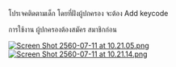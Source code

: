 โปรเจคติดตามเด็ก โดยที่ฝังผู้ปกครอง จะต้อง Add keycode

การใช้งาน ผู้ปกครองต้องสมัคร สมาชิกก่อน

[![Screen Shot 2560-07-11 at 10.21.05.png](https://s18.postimg.org/hyvg85p95/Screen_Shot_2560-07-11_at_10.21.05.png)](https://postimg.org/image/u0qu2ayhh/)[![Screen Shot 2560-07-11 at 10.21.14.png](https://s22.postimg.org/t7sbtzuzl/Screen_Shot_2560-07-11_at_10.21.14.png)](https://postimg.org/image/qqgkmqb31/)